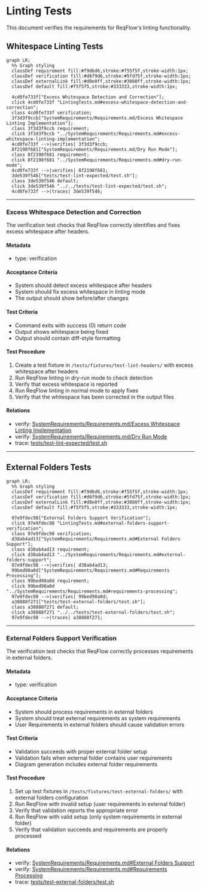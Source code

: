 # Linting Tests

This document verifies the requirements for ReqFlow's linting functionality.

## Whitespace Linting Tests
```mermaid
graph LR;
  %% Graph styling
  classDef requirement fill:#f9d6d6,stroke:#f55f5f,stroke-width:1px;
  classDef verification fill:#d6f9d6,stroke:#5fd75f,stroke-width:1px;
  classDef externalLink fill:#d0e0ff,stroke:#3080ff,stroke-width:1px;
  classDef default fill:#f5f5f5,stroke:#333333,stroke-width:1px;

  4cd0fe733f["Excess Whitespace Detection and Correction"];
  click 4cd0fe733f "LintingTests.md#excess-whitespace-detection-and-correction";
  class 4cd0fe733f verification;
  3f3d3f9ccb["SystemRequirements/Requirements.md/Excess Whitespace Linting Implementation"];
  class 3f3d3f9ccb requirement;
  click 3f3d3f9ccb "../SystemRequirements/Requirements.md#excess-whitespace-linting-implementation";
  4cd0fe733f -->|verifies| 3f3d3f9ccb;
  8f2198f681["SystemRequirements/Requirements.md/Dry Run Mode"];
  class 8f2198f681 requirement;
  click 8f2198f681 "../SystemRequirements/Requirements.md#dry-run-mode";
  4cd0fe733f -->|verifies| 8f2198f681;
  3de539f546["tests/test-lint-expected/test.sh"];
  class 3de539f546 default;
  click 3de539f546 "../../tests/test-lint-expected/test.sh";
  4cd0fe733f -->|traces| 3de539f546;
```

---

### Excess Whitespace Detection and Correction

The verification test checks that ReqFlow correctly identifies and fixes excess whitespace after headers.

#### Metadata
  * type: verification

#### Acceptance Criteria
- System should detect excess whitespace after headers
- System should fix excess whitespace in linting mode
- The output should show before/after changes

#### Test Criteria
- Command exits with success (0) return code
- Output shows whitespace being fixed
- Output should contain diff-style formatting

#### Test Procedure
1. Create a test fixture in `/tests/fixtures/test-lint-headers/` with excess whitespace after headers
2. Run ReqFlow linting in dry-run mode to check detection
3. Verify that excess whitespace is reported
4. Run ReqFlow linting in normal mode to apply fixes
5. Verify that the whitespace has been corrected in the output files

#### Relations
  * verify: [SystemRequirements/Requirements.md/Excess Whitespace Linting Implementation](../SystemRequirements/Requirements.md#excess-whitespace-linting-implementation)
  * verify: [SystemRequirements/Requirements.md/Dry Run Mode](../SystemRequirements/Requirements.md#dry-run-mode)
  * trace: [tests/test-lint-expected/test.sh](../../tests/test-lint-expected/test.sh)

---

## External Folders Tests
```mermaid
graph LR;
  %% Graph styling
  classDef requirement fill:#f9d6d6,stroke:#f55f5f,stroke-width:1px;
  classDef verification fill:#d6f9d6,stroke:#5fd75f,stroke-width:1px;
  classDef externalLink fill:#d0e0ff,stroke:#3080ff,stroke-width:1px;
  classDef default fill:#f5f5f5,stroke:#333333,stroke-width:1px;

  97e9fdec98["External Folders Support Verification"];
  click 97e9fdec98 "LintingTests.md#external-folders-support-verification";
  class 97e9fdec98 verification;
  d38ab4ad13["SystemRequirements/Requirements.md#External Folders Support"];
  class d38ab4ad13 requirement;
  click d38ab4ad13 "../SystemRequirements/Requirements.md#external-folders-support";
  97e9fdec98 -->|verifies| d38ab4ad13;
  99bed90a0d["SystemRequirements/Requirements.md#Requirements Processing"];
  class 99bed90a0d requirement;
  click 99bed90a0d "../SystemRequirements/Requirements.md#requirements-processing";
  97e9fdec98 -->|verifies| 99bed90a0d;
  a38888f271["tests/test-external-folders/test.sh"];
  class a38888f271 default;
  click a38888f271 "../../tests/test-external-folders/test.sh";
  97e9fdec98 -->|traces| a38888f271;
```
---

### External Folders Support Verification

The verification test checks that ReqFlow correctly processes requirements in external folders.

#### Metadata
  * type: verification

#### Acceptance Criteria
- System should process requirements in external folders
- System should treat external requirements as system requirements
- User Requirements in external folders should cause validation errors

#### Test Criteria
- Validation succeeds with proper external folder setup
- Validation fails when external folder contains user requirements
- Diagram generation includes external folder requirements

#### Test Procedure
1. Set up test fixtures in `/tests/fixtures/test-external-folders/` with external folders configuration
2. Run ReqFlow with invalid setup (user requirements in external folder)
3. Verify that validation reports the appropriate error
4. Run ReqFlow with valid setup (only system requirements in external folder)
5. Verify that validation succeeds and requirements are properly processed

#### Relations
  * verify: [SystemRequirements/Requirements.md#External Folders Support](../SystemRequirements/Requirements.md#external-folders-support)
  * verify: [SystemRequirements/Requirements.md#Requirements Processing](../SystemRequirements/Requirements.md#requirements-processing)
  * trace: [tests/test-external-folders/test.sh](../../tests/test-external-folders/test.sh)